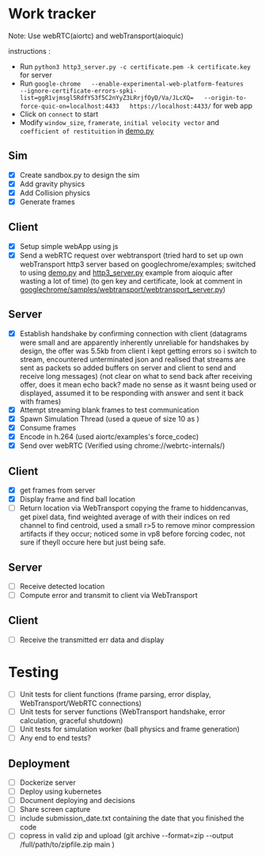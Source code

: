 # Work tracker

Note: Use webRTC(aiortc) and webTransport(aioquic)</br>

instructions :

- Run `python3 http3_server.py -c certificate.pem -k certificate.key` for server
- Run `google-chrome   --enable-experimental-web-platform-features   --ignore-certificate-errors-spki-list=ggR1vjmsgl5RdfYS3f5C2nYyZ3LRrjfOyD/Va/JLcXQ=   --origin-to-force-quic-on=localhost:4433   https://localhost:4433/` for web app
- Click on `connect` to start
- Modify `window_size`, `framerate`, `initial velocity vector` and `coefficient of restituition` in [demo.py](../server/demo.py)


## Sim
- [x] Create sandbox.py to design the sim
- [x] Add gravity physics
- [x] Add Collision physics
- [x] Generate frames

## Client
- [x] Setup simple webApp using js
- [x] Send a webRTC request over webtransport (tried hard to set up own webTransport http3 server based on googlechrome/examples; switched to using [demo.py](https://github.com/aiortc/aioquic/blob/main/examples/demo.py) and [http3_server.py](https://github.com/aiortc/aioquic/blob/main/examples/http3_server.py) example from aioquic after wasting a lot of time)
(to gen key and certificate, look at comment in [googlechrome/samples/webtransport/webtransport_server.py](https://github.com/GoogleChrome/samples/blob/gh-pages/webtransport/webtransport_server.py))

## Server
- [x] Establish handshake by confirming connection with client (datagrams were small and are apparently inherently unreliable for handshakes by design, the offer was 5.5kb from client i kept getting errors so i switch to stream, encountered unterminated json and realised that streams are sent as packets so added buffers on server and client to send and receive long messages) (not clear on what to send back after receiving offer, does it mean echo back? made no sense as it wasnt being used or displayed, assumed it to be responding with answer and sent it back with frames)
- [x] Attempt streaming blank frames to test communication
- [x] Spawn Simulation Thread (used a queue of size 10 as )
- [x] Consume frames 
- [x] Encode in h.264 (used aiortc/examples's force_codec)
- [x] Send over webRTC (Verified using chrome://webrtc-internals/)

## Client
- [x] get frames from server
- [x] Display frame and find ball location
- [ ] Return location via WebTransport copying the frame to hiddencanvas, get pixel data, find weighted average  of with their indices on red channel to find centroid, used a small r>5 to remove minor compression artifacts if they occur; noticed some in vp8 before forcing codec, not sure if theyll occure here but just being safe. 

## Server
- [ ] Receive detected location
- [ ] Compute error and transmit to client via WebTransport

## Client
- [ ] Receive the transmitted err data and display

# Testing
- [ ] Unit tests for client functions (frame parsing, error display, WebTransport/WebRTC connections)
- [ ] Unit tests for server functions (WebTransport handshake, error calculation, graceful shutdown)
- [ ] Unit tests for simulation worker (ball physics and frame generation)
- [ ] Any end to end tests?

## Deployment
- [ ] Dockerize server
- [ ] Deploy using kubernetes
- [ ] Document deploying and decisions
- [ ] Share screen capture
- [ ] include submission_date.txt containing the date that you finished the code
- [ ] copress in valid zip and upload (git archive --format=zip --output /full/path/to/zipfile.zip main )
